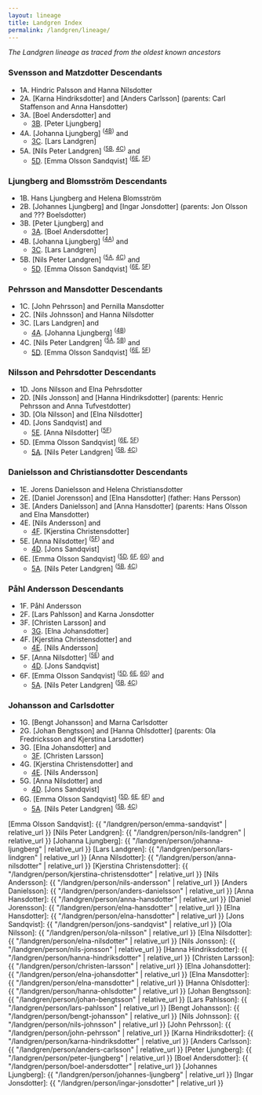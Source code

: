 ```yaml
---
layout: lineage
title: Landgren Index
permalink: /landgren/lineage/
---
```

*The Landgren lineage as traced from the oldest known ancestors*

### Svensson and Matzdotter Descendants
- 1A. Hindric Palsson and Hanna Nilsdotter
- 2A. [Karna Hindriksdotter] and [Anders Carlsson] (parents: Carl Staffenson and Anna Hansdotter)
- <a class="bare-link" id="3A">3A</a>. [Boel Andersdotter] and
  - [3B]. [Peter Ljungberg]
- <a class="bare-link" id="4A">4A</a>. [Johanna Ljungberg] <sup>([4B])</sup> and
  - [3C]. [Lars Landgren]
- <a class="bare-link" id="5A">5A</a>. [Nils Peter Landgren] <sup>([5B], [4C])</sup> and
  - [5D]. [Emma Olsson Sandqvist] <sup>([6E], [5F])</sup>

### Ljungberg and Blomsström Descendants
- 1B. Hans Ljungberg and Helena Blomsström
- 2B. [Johannes Ljungberg] and [Ingar Jonsdotter] (parents: Jon Olsson and ??? Boelsdotter)
- <a class="bare-link" id="3B">3B</a>. [Peter Ljungberg] and
  - [3A]. [Boel Andersdotter]
- <a class="bare-link" id="4B">4B</a>. [Johanna Ljungberg] <sup>([4A])</sup> and
  - [3C]. [Lars Landgren]
- <a class="bare-link" id="5B">5B</a>. [Nils Peter Landgren] <sup>([5A], [4C])</sup> and
  - [5D]. [Emma Olsson Sandqvist] <sup>([6E], [5F])</sup>

### Pehrsson and Mansdotter Descendants
- 1C. [John Pehrsson] and Pernilla Mansdotter
- 2C. [Nils Johnsson] and Hanna Nilsdotter
- <a class="bare-link" id="3C">3C</a>. [Lars Landgren] and
  - [4A]. [Johanna Ljungberg] <sup>([4B])</sup>
- <a class="bare-link" id="4C">4C</a>. [Nils Peter Landgren] <sup>([5A], [5B])</sup> and
  - [5D]. [Emma Olsson Sandqvist] <sup>([6E], [5F])</sup>

### Nilsson and Pehrsdotter Descendants
- 1D. Jons Nilsson and Elna Pehrsdotter
- 2D. [Nils Jonsson] and [Hanna Hindriksdotter] (parents: Henric Pehrsson and Anna Tufvestdotter)
- 3D. [Ola Nilsson] and [Elna Nilsdotter]
- <a class="bare-link" id="4D">4D</a>. [Jons Sandqvist] and
  - [5E]. [Anna Nilsdotter] <sup>([5F])</sup>
- <a class="bare-link" id="5D">5D</a>. [Emma Olsson Sandqvist] <sup>([6E], [5F])</sup>
  - [5A]. [Nils Peter Landgren] <sup>([5B], [4C])</sup>

### Danielsson and Christiansdotter Descendants
- 1E. Jorens Danielsson and Helena Christiansdotter
- 2E. [Daniel Jorensson] and [Elna Hansdotter] (father: Hans Persson)
- 3E. [Anders Danielsson] and [Anna Hansdotter] (parents: Hans Olsson and Elna Mansdotter)
- <a class="bare-link" id="4E">4E</a>. [Nils Andersson] and
  - [4F]. [Kjerstina Christensdotter]
- <a class="bare-link" id="5E">5E</a>. [Anna Nilsdotter] <sup>([5F])</sup> and
  - [4D]. [Jons Sandqvist]
- <a class="bare-link" id="6E">6E</a>. [Emma Olsson Sandqvist] <sup>([5D], [6F], [6G])</sup> and
  - [5A]. [Nils Peter Landgren] <sup>([5B], [4C])</sup>

### Påhl Andersson Descendants
- 1F. Påhl Andersson
- 2F. [Lars Pahlsson] and Karna Jonsdotter
- <a class="bare-link" id="3F">3F</a>. [Christen Larsson] and
  - [3G]. [Elna Johansdotter]
- <a class="bare-link" id="4F">4F</a>. [Kjerstina Christensdotter] and
  - [4E]. [Nils Andersson]
- <a class="bare-link" id="5F">5F</a>. [Anna Nilsdotter] <sup>([5E])</sup> and
  - [4D]. [Jons Sandqvist]
- <a class="bare-link" id="6F">6F</a>. [Emma Olsson Sandqvist] <sup>([5D], [6E], [6G])</sup> and
  - [5A]. [Nils Peter Landgren] <sup>([5B], [4C])</sup>
  
### Johansson and Carlsdotter
- 1G. [Bengt Johansson] and Marna Carlsdotter
- 2G. [Johan Bengtsson] and [Hanna Ohlsdotter] (parents: Ola Fredricksson and Kjerstina Larsdotter)
- <a class="bare-link" id="3G">3G</a>. [Elna Johansdotter] and
  - [3F]. [Christen Larsson]
- <a class="bare-link" id="4G">4G</a>. [Kjerstina Christensdotter] and
  - [4E]. [Nils Andersson]
- <a class="bare-link" id="5G">5G</a>. [Anna Nilsdotter] and
  - [4D]. [Jons Sandqvist]
- <a class="bare-link" id="6G">6G</a>. [Emma Olsson Sandqvist] <sup>([5D], [6E], [6F])</sup> and
  - [5A]. [Nils Peter Landgren] <sup>([5B], [4C])</sup>

[3A]: #3A
[4A]: #4A
[5A]: #5A
[3B]: #3B
[4B]: #4B
[5B]: #5B
[3C]: #3C
[4C]: #4C
[4D]: #4D
[5D]: #5D
[4E]: #4E
[5E]: #5E
[6E]: #6E
[3F]: #3F
[4F]: #4F
[5F]: #5F
[6F]: #6F
[3G]: #3G
[4G]: #4G
[5G]: #5G
[6G]: #6G


[Emma Olsson Sandqvist]: {{ "/landgren/person/emma-sandqvist" | relative_url }}
[Nils Peter Landgren]: {{ "/landgren/person/nils-landgren" | relative_url }}
[Johanna Ljungberg]: {{ "/landgren/person/johanna-ljungberg" | relative_url }}
[Lars Landgren]: {{ "/landgren/person/lars-lindgren" | relative_url }}
[Anna Nilsdotter]: {{ "/landgren/person/anna-nilsdotter" | relative_url }}
[Kjerstina Christensdotter]: {{ "/landgren/person/kjerstina-christensdotter" | relative_url }}
[Nils Andersson]: {{ "/landgren/person/nils-andersson" | relative_url }}
[Anders Danielsson]: {{ "/landgren/person/anders-danielsson" | relative_url }}
[Anna Hansdotter]: {{ "/landgren/person/anna-hansdotter" | relative_url }}
[Daniel Jorensson]: {{ "/landgren/person/elna-hansdotter" | relative_url }}
[Elna Hansdotter]: {{ "/landgren/person/elna-hansdotter" | relative_url }}
[Jons Sandqvist]: {{ "/landgren/person/jons-sandqvist" | relative_url }}
[Ola Nilsson]: {{ "/landgren/person/ola-nilsson" | relative_url }}
[Elna Nilsdotter]: {{ "/landgren/person/elna-nilsdotter" | relative_url }}
[Nils Jonsson]: {{ "/landgren/person/nils-jonsson" | relative_url }}
[Hanna Hindriksdotter]: {{ "/landgren/person/hanna-hindriksdotter" | relative_url }}
[Christen Larsson]: {{ "/landgren/person/christen-larsson" | relative_url }}
[Elna Johansdotter]: {{ "/landgren/person/elna-johansdotter" | relative_url }}
[Elna Mansdotter]: {{ "/landgren/person/elna-mansdotter" | relative_url }}
[Hanna Ohlsdotter]: {{ "/landgren/person/hanna-ohlsdotter" | relative_url }}
[Johan Bengtsson]: {{ "/landgren/person/johan-bengtsson" | relative_url }}
[Lars Pahlsson]: {{ "/landgren/person/lars-pahlsson" | relative_url }}
[Bengt Johansson]: {{ "/landgren/person/bengt-johansson" | relative_url }}
[Nils Johnsson]: {{ "/landgren/person/nils-johnsson" | relative_url }}
[John Pehrsson]: {{ "/landgren/person/john-pehrsson" | relative_url }}
[Karna Hindriksdotter]: {{ "/landgren/person/karna-hindriksdotter" | relative_url }}
[Anders Carlsson]: {{ "/landgren/person/anders-carlsson" | relative_url }}
[Peter Ljungberg]: {{ "/landgren/person/peter-ljungberg" | relative_url }}
[Boel Andersdotter]: {{ "/landgren/person/boel-andersdotter" | relative_url }}
[Johannes Ljungberg]: {{ "/landgren/person/johannes-ljungberg" | relative_url }}
[Ingar Jonsdotter]: {{ "/landgren/person/ingar-jonsdotter" | relative_url }}
